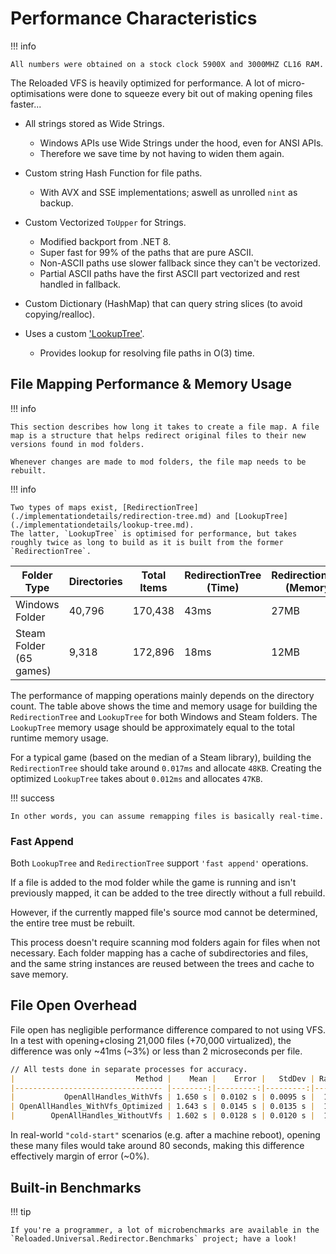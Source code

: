 # Performance Characteristics

!!! info

    All numbers were obtained on a stock clock 5900X and 3000MHZ CL16 RAM.

The Reloaded VFS is heavily optimized for performance. A lot of micro-optimisations were done to squeeze every bit out of making opening files faster...

- All strings stored as Wide Strings.  
    - Windows APIs use Wide Strings under the hood, even for ANSI APIs.  
    - Therefore we save time by not having to widen them again.  

- Custom string Hash Function for file paths.  
    - With AVX and SSE implementations; aswell as unrolled `nint` as backup.  

- Custom Vectorized `ToUpper` for Strings.  
    - Modified backport from .NET 8.  
    - Super fast for 99% of the paths that are pure ASCII.  
    - Non-ASCII paths use slower fallback since they can't be vectorized.  
    - Partial ASCII paths have the first ASCII part vectorized and rest handled in fallback.  

- Custom Dictionary (HashMap) that can query string slices (to avoid copying/realloc).  

- Uses a custom ['LookupTree'](./implementationdetails/lookup-tree.md).  
    - Provides lookup for resolving file paths in O(3) time.  

## File Mapping Performance & Memory Usage

!!! info 

    This section describes how long it takes to create a file map. A file map is a structure that helps redirect original files to their new versions found in mod folders.

    Whenever changes are made to mod folders, the file map needs to be rebuilt.

!!! info

    Two types of maps exist, [RedirectionTree](./implementationdetails/redirection-tree.md) and [LookupTree](./implementationdetails/lookup-tree.md). 
    The latter, `LookupTree` is optimised for performance, but takes roughly twice as long to build as it is built from the former `RedirectionTree`.

| Folder Type                  | Directories | Total Items | RedirectionTree (Time) | RedirectionTree (Memory) | LookupTree (Time) | LookupTree (Memory) |
|------------------------------|-------------|-------------|------------------------|-------------------------|-------------------|---------------------|
| Windows Folder               | 40,796      | 170,438     | 43ms                   | 27MB                    | 32ms              | 11MB                |
| Steam Folder <br/>(65 games) | 9,318       | 172,896     | 18ms                   | 12MB                    | 20ms              | 11MB                |

The performance of mapping operations mainly depends on the directory count. The table above shows the time and memory usage for building the `RedirectionTree` and `LookupTree` for both Windows and Steam folders. The `LookupTree` memory usage should be approximately equal to the total runtime memory usage.

For a typical game (based on the median of a Steam library), building the `RedirectionTree` should take around `0.017ms` and allocate `48KB`.
Creating the optimized `LookupTree` takes about `0.012ms` and allocates `47KB`.

!!! success

    In other words, you can assume remapping files is basically real-time.

### Fast Append

Both `LookupTree` and `RedirectionTree` support `'fast append'` operations.  

If a file is added to the mod folder while the game is running and isn't previously mapped, 
it can be added to the tree directly without a full rebuild.

However, if the currently mapped file's source mod cannot be determined, the entire tree 
must be rebuilt. 

This process doesn't require scanning mod folders again for files when 
not necessary. Each folder mapping has a cache of subdirectories and files, and the same 
string instances are reused between the trees and cache to save memory.

## File Open Overhead

File open has negligible performance difference compared to not using VFS.  
In a test with opening+closing 21,000 files (+70,000 virtualized), the difference 
was only ~41ms (~3%) or less than 2 microseconds per file.

```md
// All tests done in separate processes for accuracy.
|                           Method |    Mean |    Error |   StdDev | Ratio |
|--------------------------------- |--------:|---------:|---------:|------:|
|           OpenAllHandles_WithVfs | 1.650 s | 0.0102 s | 0.0095 s |  1.03 |
| OpenAllHandles_WithVfs_Optimized | 1.643 s | 0.0145 s | 0.0135 s |  1.03 |
|        OpenAllHandles_WithoutVfs | 1.602 s | 0.0128 s | 0.0120 s |  1.00 |
```

In real-world `"cold-start"` scenarios (e.g. after a machine reboot), opening 
these many files would take around 80 seconds, making this difference effectively 
margin of error (~0%).

## Built-in Benchmarks

!!! tip

    If you're a programmer, a lot of microbenchmarks are available in the `Reloaded.Universal.Redirector.Benchmarks` project; have a look!    
